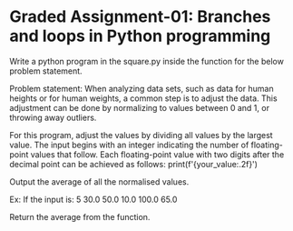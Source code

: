 # Graded Assignment-01: Branches and loops in Python programming

Write a python program in the square.py inside the function for the below problem statement. 

Problem statement: When analyzing data sets, such as data for human heights or for human weights, a common step is to adjust the data. This adjustment can be done by normalizing to values between 0 and 1, or throwing away outliers.

For this program, adjust the values by dividing all values by the largest value. The input begins with an integer indicating the number of floating-point values that follow. Each floating-point value with two digits after the decimal point can be achieved as follows:
print(f'{your_value:.2f}')

Output the average of all the normalised values.

Ex: If the input is: 5
30.0
50.0
10.0
100.0
65.0


Return the average from the function. 





